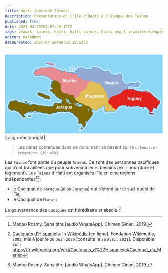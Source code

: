 ```yaml
---
title: Haïti (période Taïnos)
description: Présentation de l’île d’Haïti à l’époque des Taïnos
published: true
date: 2021-04-26T06:57:29.171Z
tags: arawak, taïnos, haïti, haïti taïnos, haïti avant invasion européenne, avant les invasions européennes
editor: markdown
dateCreated: 2021-04-26T06:52:19.539Z
---
```


![caciques-de-haïti_domaine-public.png](/images/geography/island/haïti/caciques-de-haïti_domaine-public.png){.align-abstopright}

> Les dates contenues dans ce document se basent sur le `calendrier grégorien`.
{.is-info}

Les `Taïnos` font partie du peuple `Arawak`. Ce sont des personnes pacifiques qui n’ont travaillées que pour subvenir à leurs besoins (ex. : nourriture et logement).
Les `Taïnos` d’Haïti ont organisés l’île en cinq régions indépendantes[^1][^3] :
* le Caciquat de `Xaragua` (alias `Jaragua`) qui s’étend sur le sud-ouest de l’île,
* le Caciquat de `Marien`

La gouvernance des `Caciques` est héréditaire et absolu.[^1]

[^1]: Manbo Rosmy. Sans titre [audio WhatsApp]. Chimen Ginen, 2019.

[^3]: [Caciquats d'Hispaniola](https://fr.wikipedia.org/wiki/Caciquats_d%27Hispaniola#Caciquat_du_Marien). In [Wikipédia](https://wikipedia.org) [en ligne]. Fondation Wikimedia, `2003`, mis à jour le `26` `Juin` `2020` [consulté le `26` `Avril` `2021`]. Disponible sur : https://fr.wikipedia.org/wiki/Caciquats_d%27Hispaniola#Caciquat_du_Marien
